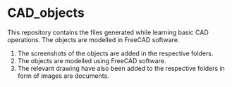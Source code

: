 # CAD_objects
This repository contains the files generated while learning basic CAD operations. The objects are modelled in FreeCAD software.

1. The screenshots of the objects are added in the respective folders.
2. The objects are modelled using FreeCAD software.
3. The relevant drawing have also been added to the respective folders in form of images are documents.
